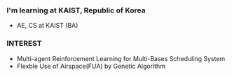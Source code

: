 ### I'm learning at KAIST, Republic of Korea
 - AE, CS at KAIST (BA)
### INTEREST
 - Multi-agent Reinforcement Learning for Multi-Bases Scheduling System
 - Flexble Use of Airspace(FUA) by Genetic Algorithm

<!--
**Byunk/Byunk** is a ✨ _special_ ✨ repository because its `README.md` (this file) appears on your GitHub profile.

Here are some ideas to get you started:

- 🔭 I’m currently working on ...
- 🌱 I’m currently learning ...
- 👯 I’m looking to collaborate on ...
- 🤔 I’m looking for help with ...
- 💬 Ask me about ...
- 📫 How to reach me: ...
- 😄 Pronouns: ...
- ⚡ Fun fact: ...
-->
